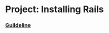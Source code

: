 # Project: Installing Rails

### [Guildeline](https://www.theodinproject.com/lessons/ruby-on-rails-installing-rails)
